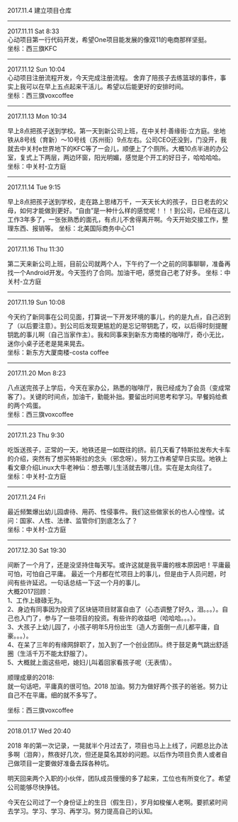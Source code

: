 2017.11.4  建立项目仓库

***

2017.11.11 Sat 8:33    
心动项目第一行代码开发，希望One项目能发展的像双11的电商那样坚挺。   
坐标：西三旗KFC

***

2017.11.12 Sun 10:04  
心动项目注册流程开发，今天完成注册流程。 舍弃了陪孩子去练篮球的事件，事实上我可以在早上五点起来干活儿。希望以后能更好的安排时间。  
坐标：西三旗voxcoffee


***

2017.11.13 Mon 10:34

早上8点把孩子送到学校。第一天到新公司上班，在中关村·善缘街·立方庭。坐地铁从8号线（育新）～10号线（苏州街）9点左右。公司CEO还没到，门没开，我就去中关村e世界地下的KFC等了一会儿，顺便上了个厕所。大概10点半进的办公室，复式上下两层，两边环窗，阳光明媚，感觉是个开工的好日子，哈哈哈哈。  
坐标：中关村-立方庭

***

2017.11.14 Tue 9:15 

早上8点把孩子送到学校，走在路上思绪万千，一天天长大的孩子，日日老去的父母，如何才能做到更好。“自由”是一种什么样的感觉呢！！！到公司，已经在这儿工作3年多了，一张张熟悉的面孔，有点儿不舍得离开啊。今天开始交接工作，整理东西、报销等。
坐标：北美国际商务中心C1

***
2017.11.16 Thu 11:30

第二天来新公司上班，目前公司就两个人，下午约了一个之前的同事聊聊，准备再找一个Android开发。今天签约了合同。加油干吧，感觉自己老了好多。
坐标：中关村-立方庭

***

2017.11.19 Sun 10:08

今天约了新同事在公司见面，打算说一下开发环境的事儿，约的是九点，自己迟到了（以后要注意）。到公司后发现更尴尬的是忘记带钥匙了，哎，以后得时刻提醒钥匙的事儿啊（自己当家作主）。我和同事来到新东方南楼的咖啡厅，奇小无比，迷你小桌子还老是晃来晃去。  
坐标：新东方大厦南楼-costa coffee  

***

2017.11.20 Mon 8:23

八点送完孩子上学后，今天在家办公，熟悉的咖啡厅，我已经成为了会员（变成常客了）。关键的时间点，加油干，勤能补拙。要留出时间思考和学习。早餐妈给煮的两个鸡蛋。  
坐标：西三旗voxcoffee

***

2017.11.23 Thu  9:30

吃饭送孩子，正常的一天，地铁还是一如既往的挤。前几天看了特斯拉发布大卡车的介绍，突然有了想买特斯拉的念头（邪念呀）。努力工作希望早日实现。地铁上看文章介绍Linux大牛老神仙：想去哪儿生活就去哪儿住。实在是太向往了。		
坐标：中关村-立方庭

***

2017.11.24 Fri

最近频繁爆出幼儿园虐待、用药、性侵事件。我们这些做家长的也人心惶惶。试问：国家、人性、法律、监管你们到底怎么了？  
坐标：中关村-立方庭

***

2017.12.30 Sat 19:30

间断了一个月了，还是没坚持住每天写。或许这就是我平庸的根本原因吧！平庸最可怕，可怕自己平庸。
最近一个月都在忙项目上的事儿，但是由于人员问题，时间有些许延迟。一句话总结一下这一个月的事儿。  
大概2017回顾：  
1、工作上碌碌无为。  
2、身边有同事因为投资了区块链项目财富自由了（心态调整了好久，泪。。。）。自己也入门了，参与了一些项目的投资。有些许的收益吧（哈哈哈。。。）。  
3、大孩子上幼儿园了，小孩子明年5月份出生（造人方面倒一点儿都平庸，自豪。。。）。  
4、在呆了三年的有缘网辞职了，加入到了一个创业团队。终于鼓足勇气跳出舒适圈（生活千万不能太舒服了）。  
5、大概就上面这些吧，媳妇儿叫着回家看孩子呢（无表情）。

顺理成章的2018:  
就一句话吧，平庸真的很可怕。2018 加油。努力为做好两个孩子的爸爸。努力让自己不在平庸。细的就不多写了。  

坐标：西三旗voxcoffee

***

2018.01.17 Wed 20:40

	
2018 年的第一次记录，一晃就半个月过去了，项目也马上上线了，问题总比办法多啊（泪奔），熬夜好几次，但还是莫名其妙的问题。以后作为项目负责人或者自己做项目一定要做好准备去踩各种坑。
   
明天回来两个入职的小伙伴，团队成员慢慢的多了起来，工位也有所变化了。希望公司能够尽快挣钱。
 
今天在公司过了一个身份证上的生日（假生日），岁月如梭催人老啊。要抓紧时间去学习。学习、学习、再学习。努力提高自己的认知。
